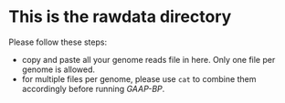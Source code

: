 # This is the rawdata directory

Please follow these steps:

* copy and paste all your genome reads file in here. Only one file per genome is allowed.<br>
* for multiple files per genome, please use `cat` to combine them accordingly before running *GAAP-BP*.
